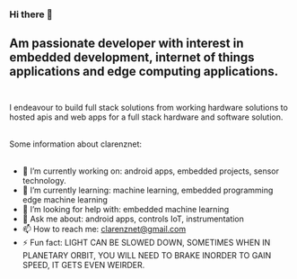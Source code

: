 ### Hi there 👋<br/>

## Am passionate developer with interest in embedded development, internet of things applications and edge computing applications.<br/><br/>
I endeavour to build full stack solutions from working hardware solutions to hosted apis and web apps for a full stack hardware and software solution.<br/><br/>
<!--**clarenznet/clarenznet** is a ✨ _special_ ✨ repository because its `README.md` (this file) appears on your GitHub profile.-->
Some information about clarenznet:<br/><br/>

- 🔭 I’m currently working on: android apps, embedded projects, sensor technology.<br/>
- 🌱 I’m currently learning: machine learning, embedded programming edge machine learning<br/>
- 🤔 I’m looking for help with: embedded machine learning<br/>
- 💬 Ask me about: android apps, controls IoT, instrumentation<br/>
- 📫 How to reach me: clarenznet@gmail.com<br/>
- ⚡ Fun fact: LIGHT CAN BE SLOWED DOWN, SOMETIMES WHEN IN PLANETARY ORBIT, YOU WILL NEED TO BRAKE INORDER TO GAIN SPEED, IT GETS EVEN WEIRDER.<br/><br/>
